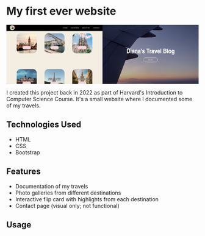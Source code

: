 # My first ever website

<div style="display: flex;">
    <img src="images/countries-page.png" alt="Website Screenshot 1" style="width: 50%;">
    <img src="images/homepage.png" alt="Website Screenshot 2" style="width: 50%;">
</div>

I created this project back in 2022 as part of Harvard's Introduction to Computer Science Course. It's a small website where I documented some of my travels.

## Technologies Used
- HTML
- CSS
- Bootstrap

## Features
- Documentation of my travels
- Photo galleries from different destinations
- Interactive flip card with highlights from each destination
- Contact page (visual only; not functional)

## Usage
